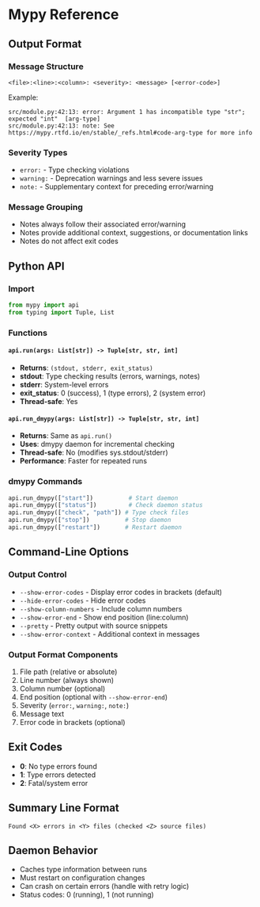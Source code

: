 # Mypy Reference

## Output Format

### Message Structure
```
<file>:<line>:<column>: <severity>: <message> [<error-code>]
```

Example:
```
src/module.py:42:13: error: Argument 1 has incompatible type "str"; expected "int"  [arg-type]
src/module.py:42:13: note: See https://mypy.rtfd.io/en/stable/_refs.html#code-arg-type for more info
```

### Severity Types
- `error:` - Type checking violations
- `warning:` - Deprecation warnings and less severe issues  
- `note:` - Supplementary context for preceding error/warning

### Message Grouping
- Notes always follow their associated error/warning
- Notes provide additional context, suggestions, or documentation links
- Notes do not affect exit codes

## Python API

### Import
```python
from mypy import api
from typing import Tuple, List
```

### Functions

#### `api.run(args: List[str]) -> Tuple[str, str, int]`
- **Returns**: `(stdout, stderr, exit_status)`
- **stdout**: Type checking results (errors, warnings, notes)
- **stderr**: System-level errors
- **exit_status**: 0 (success), 1 (type errors), 2 (system error)
- **Thread-safe**: Yes

#### `api.run_dmypy(args: List[str]) -> Tuple[str, str, int]`
- **Returns**: Same as `api.run()`
- **Uses**: dmypy daemon for incremental checking
- **Thread-safe**: No (modifies sys.stdout/stderr)
- **Performance**: Faster for repeated runs

### dmypy Commands
```python
api.run_dmypy(["start"])          # Start daemon
api.run_dmypy(["status"])         # Check daemon status
api.run_dmypy(["check", "path"]) # Type check files
api.run_dmypy(["stop"])          # Stop daemon
api.run_dmypy(["restart"])       # Restart daemon
```

## Command-Line Options

### Output Control
- `--show-error-codes` - Display error codes in brackets (default)
- `--hide-error-codes` - Hide error codes
- `--show-column-numbers` - Include column numbers
- `--show-error-end` - Show end position (line:column)
- `--pretty` - Pretty output with source snippets
- `--show-error-context` - Additional context in messages

### Output Format Components
1. File path (relative or absolute)
2. Line number (always shown)
3. Column number (optional)
4. End position (optional with `--show-error-end`)
5. Severity (`error:`, `warning:`, `note:`)
6. Message text
7. Error code in brackets (optional)

## Exit Codes
- **0**: No type errors found
- **1**: Type errors detected
- **2**: Fatal/system error

## Summary Line Format
```
Found <X> errors in <Y> files (checked <Z> source files)
```

## Daemon Behavior
- Caches type information between runs
- Must restart on configuration changes
- Can crash on certain errors (handle with retry logic)
- Status codes: 0 (running), 1 (not running)
